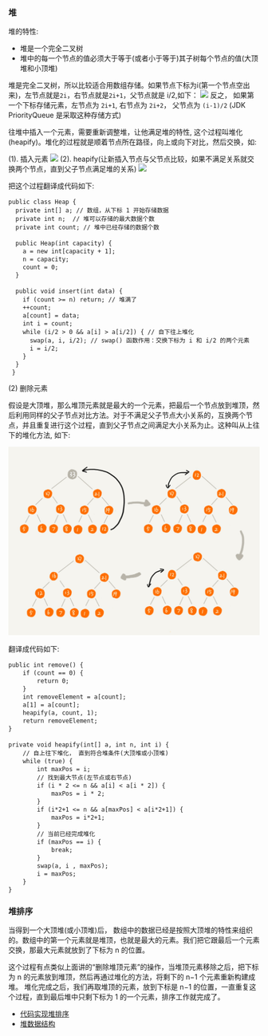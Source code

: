 ### 堆


堆的特性:
- 堆是一个完全二叉树
- 堆中的每一个节点的值必须大于等于(或者小于等于)其子树每个节点的值(大顶堆和小顶堆)

堆是完全二叉树，所以比较适合用数组存储。如果节点下标为i(第一个节点空出来)，左节点就是`2i`，右节点就是`2i+1`，父节点就是 i/2,如下：
![](../../images/sort/full-binary-tree.jpg)
反之， 如果第一个下标存储元素，左节点为 `2i+1`, 右节点为 `2i+2`， 父节点为 `(i-1)/2` (JDK PriorityQueue 是采取这种存储方式)

往堆中插入一个元素，需要重新调整堆，让他满足堆的特性, 这个过程叫堆化(heapify)。堆化的过程就是顺着节点所在路径，向上或向下对比，然后交换，如:

(1). 插入元素
![](../../images/sort/heaify-01.jpg)
(2). heapify(让新插入节点与父节点比较，如果不满足关系就交换两个节点，直到父子节点满足堆的关系)
![](../../images/sort/heapify-02.jpg)

把这个过程翻译成代码如下:
``` 
public class Heap {
  private int[] a; // 数组，从下标 1 开始存储数据
  private int n;  // 堆可以存储的最大数据个数
  private int count; // 堆中已经存储的数据个数

  public Heap(int capacity) {
    a = new int[capacity + 1];
    n = capacity;
    count = 0;
  }

  public void insert(int data) {
    if (count >= n) return; // 堆满了
    ++count;
    a[count] = data;
    int i = count;
    while (i/2 > 0 && a[i] > a[i/2]) { // 自下往上堆化
      swap(a, i, i/2); // swap() 函数作用：交换下标为 i 和 i/2 的两个元素
      i = i/2;
    }
  }
 }

```

(2) 删除元素

假设是大顶堆，那么堆顶元素就是最大的一个元素，把最后一个节点放到堆顶，然后利用同样的父子节点对比方法。对于不满足父子节点大小关系的，互换两个节点，并且重复进行这个过程，直到父子节点之间满足大小关系为止。这种叫从上往下的堆化方法, 如下:

![](../../images/sort/heap-remove.png)

翻译成代码如下:
``` 
public int remove() {
    if (count == 0) {
        return 0;
    }
    int removeElement = a[count];
    a[1] = a[count];
    heapify(a, count, 1);
    return removeElement;
}

private void heapify(int[] a, int n, int i) {
    // 自上往下堆化， 直到符合堆条件(大顶堆或小顶堆)
    while (true) {
        int maxPos = i;
        // 找到最大节点(左节点或右节点)
        if (i * 2 <= n && a[i] < a[i * 2]) {
            maxPos = i * 2;
        }
        if (i*2+1 <= n && a[maxPos] < a[i*2+1]) {
            maxPos = i*2+1;
        }
        // 当前已经完成堆化
        if (maxPos == i) {
            break;
        }
        swap(a, i , maxPos);
        i = maxPos;
    }
}
```

### 堆排序

当得到一个大顶堆(或小顶堆)后， 数组中的数据已经是按照大顶堆的特性来组织的。数组中的第一个元素就是堆顶，也就是最大的元素。我们把它跟最后一个元素交换，那最大元素就放到了下标为 n 的位置。

这个过程有点类似上面讲的“删除堆顶元素”的操作，当堆顶元素移除之后，把下标为 n 的元素放到堆顶，然后再通过堆化的方法，将剩下的 n−1 个元素重新构建成堆。
堆化完成之后，我们再取堆顶的元素，放到下标是 n−1 的位置，一直重复这个过程，直到最后堆中只剩下标为 1 的一个元素，排序工作就完成了。



- [代码实现堆排序](../../src/main/java/com/haobin/datastructure/sort/HeapSort.java)
- [堆数据结构](../../src/main/java/com/haobin/datastructure/Heap.java)